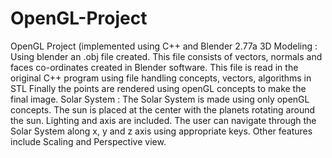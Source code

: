 # OpenGL-Project
OpenGL Project (implemented using C++ and Blender 2.77a       3D Modeling : Using blender an .obj file created. This file consists of vectors, normals and faces            co-ordinates created in Blender software.                This file is read in the original C++ program using file handling concepts, vectors, algorithms in STL                Finally the points are rendered using openGL concepts to make the final image.  Solar System :               The Solar System is made using only openGL concepts. The sun is placed at the center with the planets rotating around the sun. Lighting and axis are included. The user can navigate through the Solar System along x, y and z axis using appropriate keys. Other features include Scaling and  Perspective view.                        
